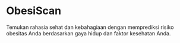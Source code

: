# ObesiScan
Temukan rahasia sehat dan kebahagiaan dengan memprediksi risiko obesitas Anda berdasarkan gaya hidup dan faktor kesehatan Anda.
